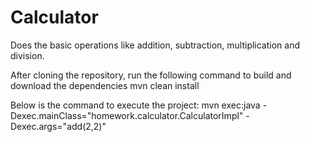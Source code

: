 # Calculator
Does the basic operations like addition, subtraction, multiplication and division.

After cloning the repository, run the following command to build and download the dependencies
  mvn clean install

Below is the command to execute the project:
  mvn exec:java -Dexec.mainClass="homework.calculator.CalculatorImpl" -Dexec.args="add(2,2)"
